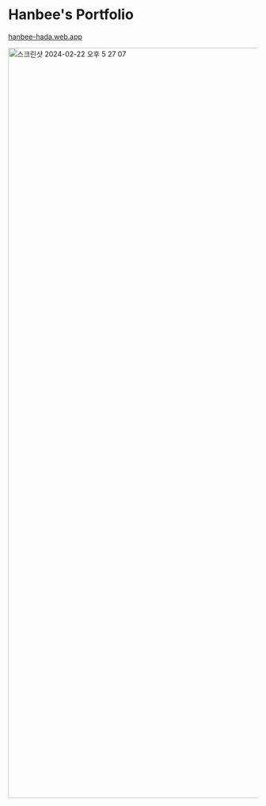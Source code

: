 # Hanbee's Portfolio
[hanbee-hada.web.app](hanbee-hada.web.app)

<img width="1512" alt="스크린샷 2024-02-22 오후 5 27 07" src="https://github.com/janghanbee/hanbee-hada/assets/104518532/de9aeffc-ba75-4dfa-95d5-15d603787abc">


